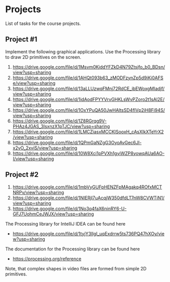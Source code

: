 Projects
========

List of tasks for the course projects.

## Project #1

Implement the following graphical applications. Use the Processing library to
draw 2D primitives on the screen.

1. <https://drive.google.com/file/d/1Msvm0KjddYFZkD4N79Ztsjfo_b0_BDsn/view?usp=sharing>
2. <https://drive.google.com/file/d/1AHQt093b63_zMODFzynZp5d9iKi0AFSe/view?usp=sharing>
3. <https://drive.google.com/file/d/13aLLUzwqFMnj72RdCE_ibEWoxgMIadjf/view?usp=sharing>
4. <https://drive.google.com/file/d/1idAodFPYYVrvGHKLsWvPZoro2t1sAl2E/view?usp=sharing>
5. <https://drive.google.com/file/d/1OxYPuQA50JwHAltsSD4fIVp2iH8Fi94S/view?usp=sharing>
6. <https://drive.google.com/file/d/1Z8RGrqg9V-PHAz4JGAS_3lsxnzX1pTJC/view?usp=sharing>
7. <https://drive.google.com/file/d/1LMCZiasxMCCKlSooxH_cAsXlkXTeYrX2/view?usp=sharing>
8. <https://drive.google.com/file/d/1QPmGaNZgG3OyoAvGec6Jl-x2vO_2xviS/view?usp=sharing>
9. <https://drive.google.com/file/d/10W8Xci1pPVXh1gyiWZP8yowqAUa6AO-I/view?usp=sharing>

## Project #2

1. <https://drive.google.com/file/d/1mbVyGUFpHENZFpMAgakq4ROfxMCTNRPv/view?usp=sharing>
2. <https://drive.google.com/file/d/1NIERjI7uAcqjW350dfdLT7nW8CVWTiN1/view?usp=sharing>
3. <https://drive.google.com/file/d/1No3q4faX6ninRY6-U-GFJ7UohmCeJWJX/view?usp=sharing>

The Processing library for IntelliJ IDEA can be found here

* <https://drive.google.com/file/d/1tyjY3lIgI_uqExdrrw5ts736PQ47hXOy/view?usp=sharing>

The documentation for the Processing library can be found here

* <https://processing.org/reference>

Note, that complex shapes in video files are formed from simple 2D primitives.
